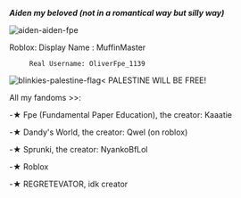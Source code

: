 ***Aiden my beloved (not in a romantical way but silly way)***

![aiden-aiden-fpe](https://github.com/user-attachments/assets/2bbef814-3fae-415f-b04d-314146bf3f1a)

Roblox: 
Display Name : MuffinMaster
         
         Real Username: OliverFpe_1139


![blinkies-palestine-flag](https://github.com/user-attachments/assets/21003ec6-23ec-43b3-8532-1dcec2caa702)< PALESTINE WILL BE FREE!

All my fandoms >>:


-★ Fpe (Fundamental Paper Education), the creator: Kaaatie


-★ Dandy's World, the creator: Qwel (on roblox)


-★ Sprunki, the creator: NyankoBfLol


-★ Roblox


-★ REGRETEVATOR, idk creator
